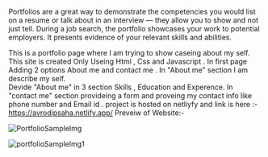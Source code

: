 Portfolios are a great way to demonstrate the competencies you would list on a resume or talk about in an interview — they allow you to show and not just tell. During a job search, the portfolio showcases your work to potential employers. It presents evidence of your relevant skills and abilities.


This is a portfolio page where I am trying to show caseing about my self.
This site is created Only Useing Html , Css and Javascript .
In first page Adding 2 options  About me and contact me .
In "About me" section I am describe my self.  
Devide "About me" in 3 section  Skills , Education and Experence.
In "contact me" section provideing a form and proveing my contact info like phone number and Email id .
project is hosted on netliyfy and link is here :- https://avrodipsaha.netlify.app/
Preveiw of Website:-

![PortfolioSampleImg](https://user-images.githubusercontent.com/95330949/166060673-d3e135b3-9046-404e-8f07-a5caf424dd32.png)

![portfolioSampleImg1](https://user-images.githubusercontent.com/95330949/166060711-654aaeb4-185e-423d-97d0-c04e24dca7c8.png)
